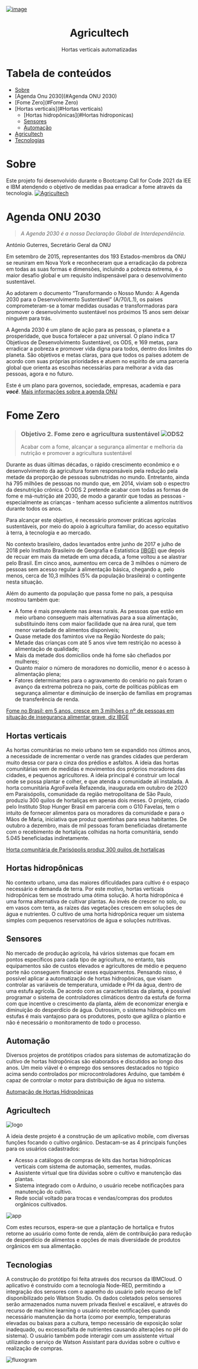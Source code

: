<a href="https://imgbb.com/"><img src="https://i.ibb.co/F08vwQH/image.png" alt="image" class="center"/></a>
<h1 align="center"> Agricultech </h1>
<p align="center">Hortas verticais automatizadas</p>

Tabela de conteúdos
=================
<!--ts-->
   * [Sobre](#Sobre)
   * [Agenda Onu 2030](#Agenda ONU 2030)
   * [Fome Zero](#Fome Zero)
   * [Hortas verticais](#Hortas verticais)
      * [Hortas hidropônicas](#Hortas hidroponicas)
      * [Sensores](#sensores)
      * [Automação](#automação)
   * [Agricultech](#Agricultech)
   * [Tecnologias](#Tecnologias)
<!--te-->

# Sobre
Este projeto foi desenvolvido durante o Bootcamp Call for Code 2021 da IEE e IBM atendendo o objetivo de medidas paa erradicar a fome através da tecnologia.
[![Agricultech](http://img.youtube.com/vi/CDgyqbcgAA8/0.jpg)](http://www.youtube.com/watch?v=CDgyqbcgAA8 "Agricultech")

# Agenda ONU 2030


> *A Agenda 2030 é a nossa Declaração Global de Interdependência.*

António Guterres, Secretário Geral da ONU

Em setembro de 2015, representantes dos 193 Estados-membros da ONU se reuniram em Nova York e reconheceram que a erradicação da pobreza em todas as suas formas e dimensões, incluindo a pobreza extrema, é o maior desafio global e um requisito indispensável para o desenvolvimento sustentável.

Ao adotarem o documento “Transformando o Nosso Mundo: A Agenda 2030 para o Desenvolvimento Sustentável” (A/70/L.1), os países comprometeram-se a tomar medidas ousadas e transformadoras para promover o desenvolvimento sustentável nos próximos 15 anos sem deixar ninguém para trás.

A Agenda 2030 é um plano de ação para as pessoas, o planeta e a prosperidade, que busca fortalecer a paz universal. O plano indica 17 Objetivos de Desenvolvimento Sustentável, os ODS, e 169 metas, para erradicar a pobreza e promover vida digna para todos, dentro dos limites do planeta. São objetivos e metas claras, para que todos os países adotem de acordo com suas próprias prioridades e atuem no espírito de uma parceria global que orienta as escolhas necessárias para melhorar a vida das pessoas, agora e no futuro.

Este é um plano para governos, sociedade, empresas, academia e para **_você_**. 
[Mais informações sobre a agenda ONU](http://www.agenda2030.org.br/sobre/)


# Fome Zero

> ### Objetivo 2.  Fome zero e agricultura sustentável ![ODS2](https://voluntariadoempresarial.com.br/wp-content/uploads/2017/07/ods2.png)
> Acabar com a fome, alcançar a segurança alimentar e melhoria da nutrição e promover a agricultura sustentável

Durante as duas últimas décadas, o rápido crescimento econômico e o desenvolvimento da agricultura foram responsáveis pela redução pela metade da proporção de pessoas subnutridas no mundo. Entretanto, ainda há 795 milhões de pessoas no mundo que, em 2014, viviam sob o espectro da desnutrição crônica. O ODS 2 pretende acabar com todas as formas de fome e má-nutrição até 2030, de modo a garantir que todas as pessoas - especialmente as crianças - tenham acesso suficiente a alimentos nutritivos durante todos os anos.

Para alcançar este objetivo, é necessário promover práticas agrícolas sustentáveis, por meio do apoio à agricultura familiar, do acesso equitativo à terra, à tecnologia e ao mercado. 

No contexto brasileiro, dados levantados entre junho de 2017 e julho de 2018  pelo Instituto Brasileiro de Geografia e Estatística [(IBGE)](https://g1.globo.com/tudo-sobre/ibge/) que depois de recuar em mais da metade em uma década, a fome voltou a se alastrar pelo Brasil.  Em cinco anos, aumentou em cerca de 3 milhões o número de pessoas sem acesso regular à alimentação básica, chegando a, pelo menos, cerca de  10,3 milhões (5% da população brasileira) o contingente nesta situação. 

Além do aumento da população que passa fome no país, a pesquisa mostrou também que:
-   A fome é mais prevalente nas áreas rurais. As pessoas que estão em meio urbano conseguem mais alternativas para a sua alimentação, substituindo itens com maior facilidade que na área rural, que tem menor variedade de alimentos disponíveis;
-   Quase metade dos famintos vive na Região Nordeste do país;
-   Metade das crianças com até 5 anos vive tem restrição no acesso à alimentação de qualidade;
-   Mais da metade dos domicílios onde há fome são chefiados por mulheres;
-   Quanto maior o número de moradores no domicílio, menor é o acesso à alimentação plena;
- Fatores determinantes para o agravamento do cenário no país foram o avanço da extrema pobreza no país, corte de políticas públicas em segurança alimentar e diminuição de inserção de famílias em programas de transferência de renda.

[Fome no Brasil: em 5 anos, cresce em 3 milhões o nº de pessoas em situação de insegurança alimentar grave, diz IBGE](https://g1.globo.com/economia/noticia/2020/09/17/fome-no-brasil-em-5-anos-cresce-em-3-milhoes-o-no-de-pessoas-em-situacao-de-inseguranca-alimentar-grave-diz-ibge.ghtml)

## Hortas verticais

As hortas comunitárias no meio urbano tem se expandido nos últimos anos, a necessidade de incrementar o verde nas grandes cidades que perderam muito dessa cor para o cinza dos prédios e asfaltos. A ideia das hortas comunitárias vem de medidas e movimentos dos próprios moradores das cidades, e pequenos agricultores. A ideia principal é construir um local onde se possa plantar e colher, e que atenda a comunidade ali instalada.
A horta comunitária AgroFavela Refazenda, inaugurada em outubro de 2020 em Paraisópolis, comunidade da região metropolitana de São Paulo, produziu 300 quilos de hortaliças em apenas dois meses. O projeto, criado pelo Instituto Stop Hunger Brasil em parceria com o G10 Favelas, tem o intuito de fornecer alimentos para os moradores da comunidade e para o Mãos de Maria, iniciativa que produz quentinhas para seus habitantes. De outubro a dezembro, mais de mil pessoas foram beneficiadas diretamente com o recebimento de hortaliças colhidas na horta comunitária, sendo 5.045 beneficiadas indiretamente. 

[Horta comunitária de Parisópolis produz 300 quilos de hortaliças](https://www.uol.com.br/ecoa/ultimas-noticias/2021/03/01/horta-comunitaria-de-paraisopolis-produz-300-quilos-de-hortalicas.htm)

## Hortas hidropônicas

No contexto urbano, uma das maiores dificuldades para cultivo é o espaço necessário e demanda de terra. Por este motivo, hortas verticais hidropônicas tem se mostrado uma ótima solução. A horta hidropônica é uma forma alternativa de cultivar plantas. Ao invés de crescer no solo, ou em vasos com terra, as raízes das vegetações crescem em soluções de água e nutrientes. O cultivo de uma horta hidropônica requer um sistema simples com pequenos reservatórios de água e soluções nutritivas. 

## Sensores

No mercado de produção agrícola, há vários sistemas que focam em pontos específicos para cada tipo de agricultura, no entanto, tais equipamentos são de custos elevados e agricultores de médio e pequeno porte não conseguem financiar esses equipamentos. Pensando nisso, é possível aplicar a automatização de hortas hidropônicas, que visam controlar as variáveis de temperatura, umidade e PH da água, dentro de uma estufa agrícola. De acordo com as características da planta, é possível programar o sistema de controladores climáticos dentro da estufa de forma com que incentive o crescimento da planta, além de economizar energia e diminuição do desperdício de água. Outrossim, o sistema hidropônico em estufas é mais vantajoso para os produtores, posto que agiliza o plantio e não é necessário o monitoramento de todo o processo.

## Automação
Diversos projetos de protótipos criados para sistemas de automatização do cultivo de hortas hidropônicas são elaborados e discutidos ao longo dos anos. Um meio viável é o emprego dos sensores destacados no tópico acima sendo controlados por microcontroladores Arduíno, que também é capaz de controlar o motor para distribuição de água no sistema.

[Automação de Hortas Hidropônicas](https://unisalesiano.com.br/aracatuba/wp-content/uploads/2021/03/13_Automacao-de-Hortas_206_218.pdf)

## Agricultech

![logo](https://i.ibb.co/9VyXTxZ/image.png)

A ideia deste projeto é a construção de um aplicativo mobile, com diversas funções focando o cultivo orgânico. Destacam-se as 4 principais funções para os usuários cadastrados:
- Acesso a catálogos de compras de kits das hortas hidropônicas verticais com sistema de automação, sementes, mudas.
- Assistente virtual que tira dúvidas sobre o cultivo e manutenção das plantas.
- Sistema integrado com o Arduíno, o usuário recebe notificações para manutenção do cultivo.
- Rede social voltado para trocas e vendas/compras dos produtos orgânicos cultivados.

![app](https://i.ibb.co/Xxf9NMC/image.png)

Com estes recursos, espera-se que a plantação de hortaliça e frutos retorne ao usuário como fonte de renda, além de contribuição para redução de desperdício de alimentos e opções de mais diversidade de produtos orgânicos em sua alimentação.

## Tecnologias

A construção do protótipo foi feita através dos recursos da IBMCloud. 
O aplicativo é construído com a tecnologia Node-RED, permitindo a integração dos sensores com o aparelho do usuário pelo recurso de IoT disponibilizado pelo Watson Studio. 
Os dados coletados pelos sensores serão armazenados numa nuvem privada flexível e escalável, e através do recurso de machine learning o usuário recebe notificações quando necessário manutenção da horta (como por exemplo, temperaturas elevadas ou baixas para a cultura, tempo necessário de exposição solar inadequado, ou excesso/falta de nutrientes causando alterações no  pH do sistema).
O usuário também pode interagir com um assistente virtual utilizando o serviço de Watson Assistant para duvidas sobre o cultivo e realização de compras.

![fluxogram](https://i.ibb.co/dkVmKGJ/image.png)
